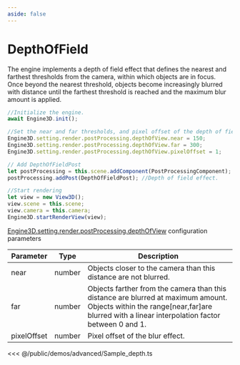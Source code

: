 ```yaml
---
aside: false
---
```

# DepthOfField
The engine implements a depth of field effect that defines the nearest and farthest thresholds from the camera, within which objects are in focus. Once beyond the nearest threshold, objects become increasingly blurred with distance until the farthest threshold is reached and the maximum blur amount is applied.
```ts
//Initialize the engine.
await Engine3D.init();

//Set the near and far thresholds, and pixel offset of the depth of field effect.
Engine3D.setting.render.postProcessing.depthOfView.near = 150;
Engine3D.setting.render.postProcessing.depthOfView.far = 300;
Engine3D.setting.render.postProcessing.depthOfView.pixelOffset = 1;

// Add DepthOfFieldPost
let postProcessing = this.scene.addComponent(PostProcessingComponent);
postProcessing.addPost(DepthOfFieldPost); //Depth of field effect.

//Start rendering
let view = new View3D();
view.scene = this.scene;
view.camera = this.camera;
Engine3D.startRenderView(view);
```

[Engine3D.setting.render.postProcessing.depthOfView](../../api/types/DepthOfViewSetting.md) configuration parameters

| Parameter | Type | Description |
| --- | --- | --- |
| near | number | Objects closer to the camera than this distance are not blurred.|
| far | number | Objects farther from the camera than this distance are blurred at maximum amount. Objects within the range[near,far]are blurred with a linear interpolation factor between 0 and 1.|
| pixelOffset | number | Pixel offset of the blur effect.|

<Demo src="/demos/advanced/Sample_depth.ts"></Demo>

<<< @/public/demos/advanced/Sample_depth.ts